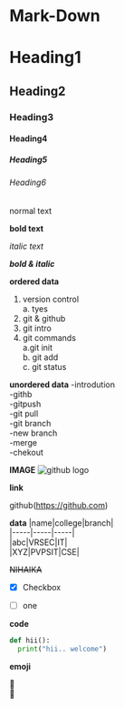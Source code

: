 # Mark-Down

# Heading1

## Heading2

### Heading3

#### Heading4

##### Heading5

###### Heading6

normal text

**bold text**

*italic text*

***bold & italic***

**ordered data**
1. version control    
       a. tyes    
2. git & github    
3. git intro    
4. git commands    
    a.git init   
    b. git add  
    c. git status
    
  **unordered data**
  -introdution   
  -githb   
    -gitpush   
    -git pull   
   -git branch    
    -new branch   
      -merge   
      -chekout
 
 **IMAGE**
 ![github logo](https://github.githubassets.com/images/modules/logos_page/Octocat.png)
  
  
  
  **link**
  
  github(https://github.com)
  
  **data**
  |name|college|branch|     
  |-----|-----|-----|    
  |abc|VRSEC|IT|      
  |XYZ|PVPSIT|CSE|     
  
  ~~NIHAIKA~~
  - [X] Checkbox
  - [ ] one   


**code**


```python
def hii():
  print("hii.. welcome")
```

**emoji**

:dancers:  
:japanese_goblin:


